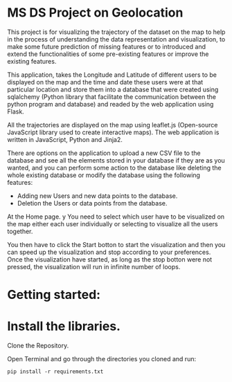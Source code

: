 
MS DS Project on Geolocation
============================

This project is for visualizing the trajectory of the dataset on the map to help in the process of understanding the data representation and visualization, to make some future prediction of missing features or to introduced and extend the functionalities of some pre-existing features or improve the existing features.

This application, takes the Longitude and Latitude of different users to be displayed on the map and the time and date these users were at that particular location and store them into a database that were created using sqlalchemy (Python library that facilitate the communication between the python program and database) and readed by the web application using Flask.

All the trajectories are displayed on the map using leaflet.js (Open-source JavaScript library used to create interactive maps).
The web application is written in JavaScript, Python and Jinja2.

There are options on the application to upload a new CSV file to the database and see all the elements stored in your database if they are as you wanted, and you can perform some action to the database like deleting the whole existing database or modify the database using the following features:
 - Adding new Users and new data points to the database.
 - Deletion the Users or data points from the database.

At the Home page. y
You need to select which user have to be visualized on the map either each user individually or selecting to visualize all the users together.

You then have to click the Start botton to start the visualization and then you can speed up the visualization and stop according to your preferences.
Once the visualization have started, as long as the stop botton were not pressed, the visualization will run in infinite number of loops.


# Getting started:

# Install the libraries.

Clone the Repository.

Open Terminal and go through the directories you cloned and run:

```
pip install -r requirements.txt

```
